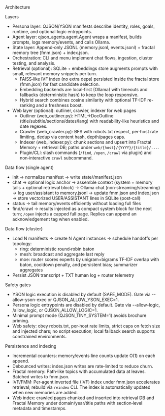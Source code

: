 Architecture

Layers
- Persona layer: QJSON/YSON manifests describe identity, roles, goals, runtime, and optional logic entrypoints.
- Agent layer: qjson_agents.agent.Agent wraps a manifest, builds prompts, logs memory/events, and calls Ollama.
- State layer: Append‑only JSONL (memory.jsonl, events.jsonl) + fractal memory tree (fmm.json) + index.json.
- Orchestration: CLI and menu implement chat flows, ingestion, cluster testing, and analysis.
- Retrieval (optional): SQLite + embeddings store augments prompts with small, relevant memory snippets per turn.
  - FAISS‑like IVF index (no extra deps) persisted inside the fractal store (fmm.json) for fast candidate selection.
  - Embedding backends are local‑first (Ollama) with timeouts and fallbacks (deterministic hash) to keep the loop responsive.
  - Hybrid search combines cosine similarity with optional TF-IDF re-ranking and a freshness boost.
- Web layer (optional): outliner, crawler, indexer for web pages
  - Outliner (web_outliner.py): HTML→DocOutline (title/subtitle/sections/dates/lang) with readability‑like heuristics and date regexes.
  - Crawler (web_crawler.py): BFS with robots.txt respect, per‑host rate limiting, dedup via content hash, depth/pages caps.
  - Indexer (web_indexer.py): chunk sections and upsert into Fractal Memory + retrieval DB; paths under `web/{host}/{YYYY}/{title}/...`.
  - Plugin/CLI: slash commands (`/find`, `/open`, `/crawl` via plugin) and non‑interactive `crawl` subcommand.

Data flow (single agent)
- init → normalize manifest → write state/<id>/manifest.json
- chat → optional logic anchor → assemble context (system + memory tails + optional retrieval block) → Ollama chat (non‑streaming/streaming) → log user/assistant to memory.jsonl → update fmm.json and index.json → store vectorized USER/ASSISTANT lines in SQLite (post‑call)
- status → tail memory/events efficiently without loading full files
- find/crawl → results injected as a compact system block for the next turn; `/open` injects a capped full page. Replies can append an acknowledgement tag when enabled.

Data flow (cluster)
- Load N manifests → create N Agent instances → schedule handoffs per topology:
  - ring: deterministic round‑robin baton
  - mesh: broadcast and aggregate last reply
  - moe: router scores experts by unigram+bigrams TF‑IDF overlap with baton, cooldown penalty, and persistent bias; summarizer aggregates
- Persist JSON transcript + TXT human log + router telemetry

Safety gates
- YSON logic execution is disabled by default (SAFE_MODE). Gate via --allow-yson-exec or QJSON_ALLOW_YSON_EXEC=1.
- Persona logic entrypoints are disabled by default. Gate via --allow-logic, /allow_logic, or QJSON_ALLOW_LOGIC=1.
- Minimal prompt mode (QJSON_TINY_SYSTEM=1) avoids brochure priming.
- Web safety: obey robots.txt, per‑host rate limits, strict caps on fetch size and injected chars; no script execution; local fallback search supports constrained environments.

Persistence and indexing
- Incremental counters: memory/events line counts update O(1) on each append.
- Debounced writes: index.json writes are rate‑limited to reduce churn.
- Fractal memory: Path‑like topics with accumulated data at leaves. Batched writes to fmm.json.
- IVF/FMM: Per‑agent inverted file (IVF) index under fmm.json accelerates retrieval; rebuild via `reindex` CLI. The index is automatically updated when new memories are added.
- Web index: crawled pages chunked and inserted into retrieval DB and Fractal Memory under domain/year/title paths with section‑level metadata and timestamps.
